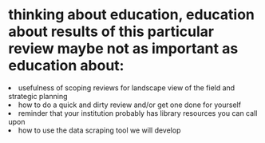 
# thinking about education, education about results of this particular review maybe not as important as education about:<br>
<li> usefulness of scoping reviews for landscape view of the field and strategic planning
<li> how to do a quick and dirty review and/or get one done for yourself
<li> reminder that your institution probably has library resources you can call upon 
<li> how to use the data scraping tool we will develop
